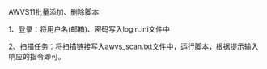 AWVS11批量添加、删除脚本

1、登录：将用户名(邮箱)、密码写入login.ini文件中

2、扫描任务：将扫描链接写入awvs_scan.txt文件中，运行脚本，根据提示输入响应的指令即可。


